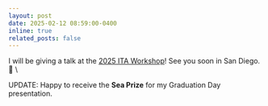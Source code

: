 ```yaml
---
layout: post
date: 2025-02-12 08:59:00-0400
inline: true
related_posts: false
---
```


I will be giving a talk at the <a href="https://ita.ucsd.edu/workshop/">2025 ITA Workshop</a>! See you soon in San Diego. :ship: \

UPDATE: Happy to receive the <strong>Sea Prize</strong> for my Graduation Day presentation.